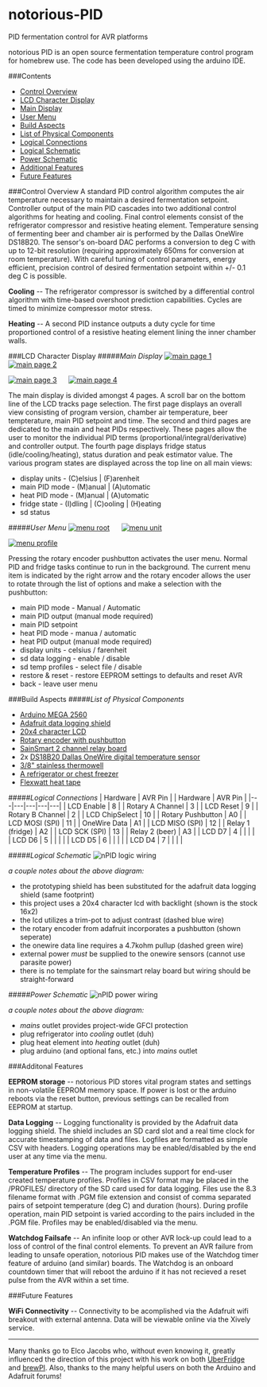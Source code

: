 notorious-PID
=============
PID fermentation control for AVR platforms

notorious PID is an open source fermentation temperature control program for homebrew use.  The code has been developed using the arduino IDE.

###Contents

- [Control Overview](https://github.com/osakechan/notoriousPID#control-overview)
- [LCD Character Display](https://github.com/osakechan/notoriousPID#lcd-character-display)
- [Main Display](https://github.com/osakechan/notoriousPID#main-display)
- [User Menu](https://github.com/osakechan/notoriousPID#user-menu)
- [Build Aspects](https://github.com/osakechan/notoriousPID#build-aspects)
- [List of Physical Components](https://github.com/osakechan/notoriousPID#list-of-physical-components)
- [Logical Connections](https://github.com/osakechan/notoriousPID#logical-connections)
- [Logical Schematic](https://github.com/osakechan/notoriousPID#logical-schematic)
- [Power Schematic](https://github.com/osakechan/notoriousPID#power-schematic)
- [Additional Features](https://github.com/osakechan/notoriousPID#additonal-features)
- [Future Features](https://github.com/osakechan/notoriousPID#future-features)

###Control Overview
A standard PID control algorithm computes the air temperature necessary to maintain a desired fermentation setpoint. Controller output of the main PID cascades into two additional control algorithms for heating and cooling.  Final control elements consist of the refrigerator compressor and resistive heating element.  Temperature sensing of fermenting beer and chamber air is performed by the Dallas OneWire DS18B20.  The sensor's on-board DAC performs a conversion to deg C with up to 12-bit resolution (requiring approximately 650ms for conversion at room temperature).  With careful tuning of control parameters, energy efficient, precision control of desired fermentation setpoint within +/- 0.1 deg C is possible.

**Cooling** --  The refrigerator compressor is switched by a differential control algorithm with time-based overshoot prediction capabilities.  Cycles are timed to minimize compressor motor stress.

**Heating** --  A second PID instance outputs a duty cycle for time proportioned control of a resistive heating element lining the inner chamber walls.

###LCD Character Display
#####*Main Display*
[![main page 1](https://raw.githubusercontent.com/osakechan/notoriousPID/master/img/LCD/nPIDpage1_small.jpg)](https://raw.githubusercontent.com/osakechan/notoriousPID/master/img/LCD/nPIDpage1.jpg "page 1")&nbsp;&nbsp;&nbsp;&nbsp;&nbsp;&nbsp;[![main page 2](https://raw.githubusercontent.com/osakechan/notoriousPID/master/img/LCD/nPIDpage2_small.jpg)](https://raw.githubusercontent.com/osakechan/notoriousPID/master/img/LCD/nPIDpage2.jpg "page 2")

[![main page 3](https://raw.githubusercontent.com/osakechan/notoriousPID/master/img/LCD/nPIDpage3_small.jpg)](https://raw.githubusercontent.com/osakechan/notoriousPID/master/img/LCD/nPIDpage3.jpg "page 3")&nbsp;&nbsp;&nbsp;&nbsp;&nbsp;&nbsp;[![main page 4](https://raw.githubusercontent.com/osakechan/notoriousPID/master/img/LCD/nPIDpage4_small.jpg)](https://raw.githubusercontent.com/osakechan/notoriousPID/master/img/LCD/nPIDpage4.jpg "page 4")

The main display is divided amongst 4 pages.  A scroll bar on the bottom line of the LCD tracks page selection.  The first page displays an overall view consisting of program version, chamber air temperature, beer tempterature, main PID setpoint and time.  The second and third pages are dedicated to the main and heat PIDs respectively.  These pages allow the user to monitor the individual PID terms (proportional/integral/derivative) and controller output.  The fourth page displays fridge status (idle/cooling/heating), status duration and peak estimator value.  The various program states are displayed across the top line on all main views:
- display units - (C)elsius | (F)arenheit
- main PID mode - (M)anual | (A)utomatic
- heat PID mode - (M)anual | (A)utomatic
- fridge state - (I)dling | (C)ooling | (H)eating
- sd status

#####*User Menu*
[![menu root](https://raw.githubusercontent.com/osakechan/notoriousPID/master/img/LCD/nPIDmenu_small.jpg)](https://raw.githubusercontent.com/osakechan/notoriousPID/master/img/LCD/nPIDmenu.jpg "menu")&nbsp;&nbsp;&nbsp;&nbsp;&nbsp;&nbsp;[![menu unit](https://raw.githubusercontent.com/osakechan/notoriousPID/master/img/LCD/nPIDmenuUNIT_small.jpg)](https://raw.githubusercontent.com/osakechan/notoriousPID/master/img/LCD/nPIDmenuUNIT.jpg "display units")

[![menu profile](https://raw.githubusercontent.com/osakechan/notoriousPID/master/img/LCD/nPIDmenuPGM_small.jpg)](https://raw.githubusercontent.com/osakechan/notoriousPID/master/img/LCD/nPIDmenuPGM.jpg "temperature profiles")

Pressing the rotary encoder pushbutton activates the user menu.  Normal PID and fridge tasks continue to run in the background.  The current menu item is indicated by the right arrow and the rotary encoder allows the user to rotate through the list of options and make a selection with the pushbutton:
- main PID mode - Manual / Automatic
- main PID output (manual mode required)
- main PID setpoint
- heat PID mode - manua / automatic
- heat PID output (manual mode required)
- display units - celsius / farenheit
- sd data logging - enable / disable
- sd temp profiles - select file / disable
- restore & reset - restore EEPROM settings to defaults and reset AVR
- back - leave user menu

###Build Aspects
#####*List of Physical Components*
- [Arduino MEGA 2560](http://arduino.cc/en/Main/arduinoBoardMega2560)
- [Adafruit data logging shield](http://www.adafruit.com/product/1141)
- [20x4 character LCD](http://www.adafruit.com/product/198)
- [Rotary encoder with pushbutton](http://www.adafruit.com/product/377)
- [SainSmart 2 channel relay board](http://www.sainsmart.com/arduino-pro-mini.html)
- 2x [DS18B20 Dallas OneWire digital temperature sensor](http://www.adafruit.com/product/381)
- [3/8" stainless thermowell](https://www.brewershardware.com/12-Stainless-Steel-Thermowell-TWS12.html)
- [A refrigerator or chest freezer](http://www.craigslist.org/about/sites)
- [Flexwatt heat tape](http://www.calorique.com/en/flexwatt-heat-tape/)

#####*Logical Connections*
| Hardware | AVR Pin |   | Hardware | AVR Pin |
|---|---|---|---|---|
| LCD Enable | 8 |   | Rotary A Channel | 3 |
| LCD Reset | 9 |   | Rotary B Channel | 2 |
| LCD ChipSelect | 10 |   | Rotary Pushbutton | A0 |
| LCD MOSI (SPI) | 11 |   | OneWire Data | A1 |
| LCD MISO (SPI) | 12 |   | Relay 1 (fridge) | A2 |
| LCD SCK (SPI) | 13 |   | Relay 2 (beer) | A3 |
| LCD D7 | 4 |   |   |   |
| LCD D6 | 5 |   |   |   |
| LCD D5 | 6 |   |   |   |
| LCD D4 | 7 |   |   |   |

#####*Logical Schematic*
![nPID logic wiring](https://raw.githubusercontent.com/osakechan/notorious-PID/master/img/nPID%20wiring%20layout.png)

*a couple notes about the above diagram:*
- the prototyping shield has been substituted for the adafruit data logging shield (same footprint)
- this project uses a 20x4 character lcd with backlight (shown is the stock 16x2)
- the lcd utilizes a trim-pot to adjust contrast (dashed blue wire)
- the rotary encoder from adafruit incorporates a pushbutton (shown seperate)
- the onewire data line requires a 4.7kohm pullup (dashed green wire)
- external power *must* be supplied to the onewire sensors (cannot use parasite power)
- there is no template for the sainsmart relay board but wiring should be straight-forward

#####*Power Schematic*
![nPID power wiring](https://raw.githubusercontent.com/osakechan/notoriousPID/master/img/nPid%20power%20layout.png)

*a couple notes about the above diagram:*
- *mains* outlet provides project-wide GFCI protection
- plug refrigerator into *cooling* outlet (duh)
- plug heat element into *heating* outlet (duh)
- plug arduino (and optional fans, etc.) into *mains* outlet

###Additonal Features

  **EEPROM storage** -- notorious PID stores vital program states and settings in non-volatile EEPROM memory space.  If power is lost or the arduino reboots via the reset button, previous settings can be recalled from EEPROM at startup.

  **Data Logging** -- Logging functionality is provided by the Adafruit data logging shield.  The shield includes an SD card slot and a real time clock for accurate timestamping of data and files.  Logfiles are formatted as simple CSV with headers.  Logging operations may be enabled/disabled by the end user at any time via the menu.
  
  **Temperature Profiles** -- The program includes support for end-user created temperature profiles.  Profiles in CSV format may be placed in the /PROFILES/ directory of the SD card used for data logging.  Files use the 8.3 filename format with .PGM file extension and consist of comma separated pairs of setpoint temperature (deg C) and duration (hours).  During profile operation, main PID setpoint is varied according to the pairs included in the .PGM file.  Profiles may be enabled/disabled via the menu.
  
  **Watchdog Failsafe** -- An infinite loop or other AVR lock-up could lead to a loss of control of the final control elements.  To prevent an AVR failure from leading to unsafe operation, notorious PID makes use of the Watchdog timer feature of arduino (and similar) boards.  The Watchdog is an onboard countdown timer that will reboot the arduino if it has not recieved a reset pulse from the AVR within a set time.
  
###Future Features

  **WiFi Connectivity** -- Connectivity to be acomplished via the Adafruit wifi breakout with external antenna.  Data will be viewable online via the Xively service.

-----------------------

Many thanks go to Elco Jacobs who, without even knowing it, greatly influenced the direction of this project with his work on both [UberFridge](http://www.elcojacobs.com/uberfridge/) and [brewPI](http://www.brewpi.com/).  Also, thanks to the many helpful users on both the Arduino and Adafruit forums!
